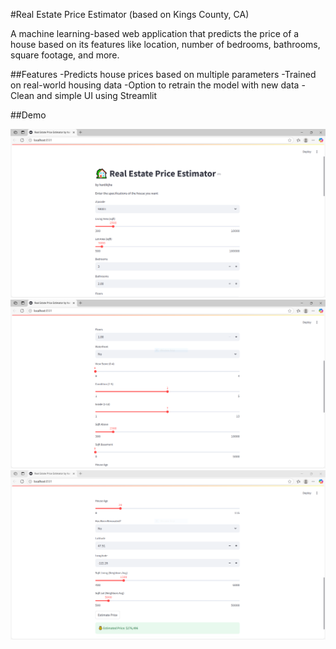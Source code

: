 #Real Estate Price Estimator (based on Kings County, CA)

A machine learning-based web application that predicts the price of a house based on its features like location, number of bedrooms, bathrooms, square footage, and more.

##Features
-Predicts house prices based on multiple parameters
-Trained on real-world housing data
-Option to retrain the model with new data
-Clean and simple UI using Streamlit

##Demo

![Screenshot](images/reales.png)
![Screenshot](images/reales2.png)
![Screenshot](images/reales3.png)


